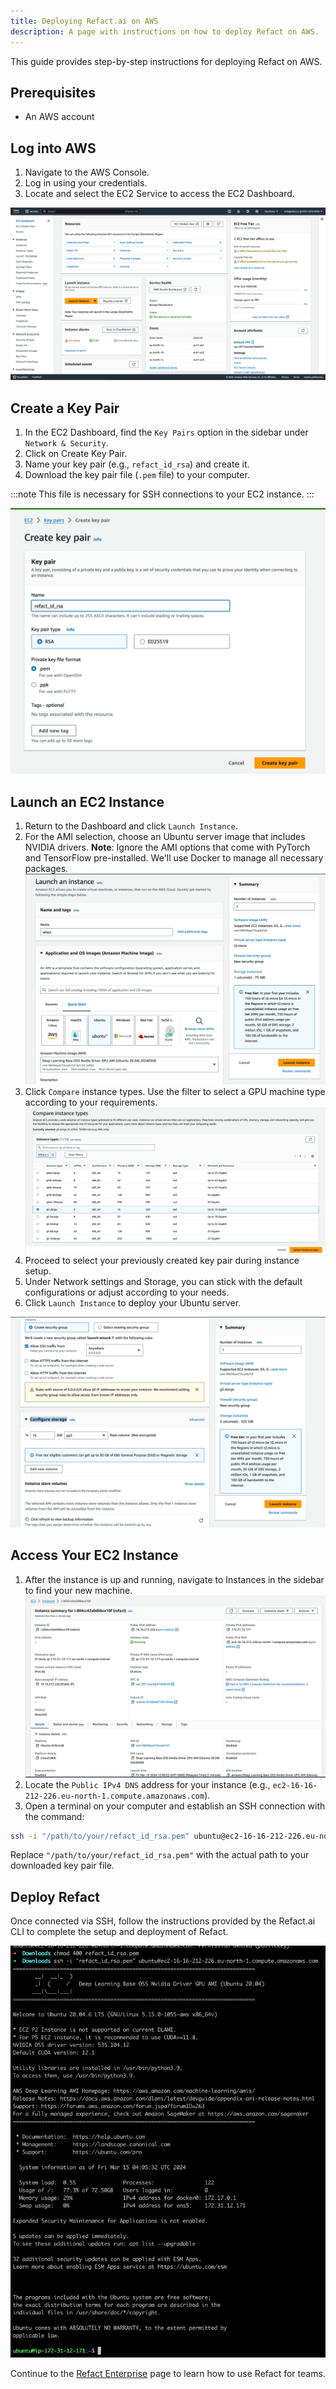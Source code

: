 ```yaml
---
title: Deploying Refact.ai on AWS
description: A page with instructions on how to deploy Refact on AWS.
---
```


This guide provides step-by-step instructions for deploying Refact on AWS.

## Prerequisites
- An AWS account

## Log into AWS
1. Navigate to the AWS Console.
2. Log in using your credentials.
3. Locate and select the EC2 Service to access the EC2 Dashboard.

![AWS Console](../../../assets/aws_console.png)

## Create a Key Pair
1. In the EC2 Dashboard, find the `Key Pairs` option in the sidebar under `Network & Security`.
2. Click on Create Key Pair.
3. Name your key pair (e.g., `refact_id_rsa`) and create it.
4. Download the key pair file (`.pem` file) to your computer. 

:::note
This file is necessary for SSH connections to your EC2 instance.
:::

![Key Pair](../../../assets/key_pair.png)

## Launch an EC2 Instance
1. Return to the Dashboard and click `Launch Instance`.
2. For the AMI selection, choose an Ubuntu server image that includes NVIDIA drivers. **Note**: Ignore the AMI options that come with PyTorch and TensorFlow pre-installed. We'll use Docker to manage all necessary packages. ![Launch Instance](../../../assets/launch_instance.png)
3. Click `Compare` instance types. Use the filter to select a GPU machine type according to your requirements. ![Compare](../../../assets/compare.png)
4. Proceed to select your previously created key pair during instance setup.
5. Under Network settings and Storage, you can stick with the default configurations or adjust according to your needs.
6. Click `Launch Instance` to deploy your Ubuntu server.

![Launching](../../../assets/launching.png)

## Access Your EC2 Instance

1. After the instance is up and running, navigate to Instances in the sidebar to find your new machine. ![AWS Machine](../../../assets/aws_machine.png)
2. Locate the `Public IPv4 DNS` address for your instance (e.g., `ec2-16-16-212-226.eu-north-1.compute.amazonaws.com`).
3. Open a terminal on your computer and establish an SSH connection with the command:

```bash
ssh -i "/path/to/your/refact_id_rsa.pem" ubuntu@ec2-16-16-212-226.eu-north-1.compute.amazonaws.com
```
Replace `"/path/to/your/refact_id_rsa.pem"` with the actual path to your downloaded key pair file.

## Deploy Refact

Once connected via SSH, follow the instructions provided by the Refact.ai CLI to complete the setup and deployment of Refact.

![Refact CLI](../../../assets/terminal.png)

Continue to the [Refact Enterprise](https://docs.refact.ai/guides/enterprise/) page to learn how to use Refact for teams.